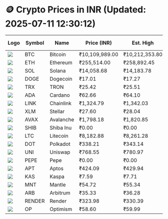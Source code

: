 # 🪙 Crypto Prices in INR (Updated: 2025-07-11 12:30:12)

| Logo | Symbol | Name       | Price (INR) | Est. High | Est. Low | Gross Profit | Fees | Net Profit | ROI % |
|------|--------|------------|-------------|-----------|----------|---------------|------|-------------|--------|
| ![](https://coin-images.coingecko.com/coins/images/1/large/bitcoin.png?1696501400) | BTC    | Bitcoin    | ₹10,109,989.00 | ₹10,212,353.80 | ₹10,007,624.20 | ₹2,045.74 | ₹200.00 | ₹1,845.74 | 1.85% |
| ![](https://coin-images.coingecko.com/coins/images/279/large/ethereum.png?1696501628) | ETH    | Ethereum   | ₹255,514.00 | ₹258,892.45 | ₹252,135.55 | ₹2,679.87 | ₹200.00 | ₹2,479.87 | 2.48% |
| ![](https://coin-images.coingecko.com/coins/images/4128/large/solana.png?1718769756) | SOL    | Solana     | ₹14,058.68 | ₹14,183.78 | ₹13,933.58 | ₹1,795.71 | ₹200.00 | ₹1,595.71 | 1.60% |
| ![](https://coin-images.coingecko.com/coins/images/5/large/dogecoin.png?1696501409) | DOGE   | Dogecoin   | ₹17.01 | ₹17.27 | ₹16.75 | ₹3,116.60 | ₹200.00 | ₹2,916.60 | 2.92% |
| ![](https://coin-images.coingecko.com/coins/images/1094/large/tron-logo.png?1696502193) | TRX    | TRON       | ₹25.42 | ₹25.51 | ₹25.33 | ₹686.85 | ₹200.00 | ₹486.85 | 0.49% |
| ![](https://coin-images.coingecko.com/coins/images/975/large/cardano.png?1696502090) | ADA    | Cardano    | ₹62.66 | ₹64.10 | ₹61.22 | ₹4,699.33 | ₹200.00 | ₹4,499.33 | 4.50% |
| ![](https://coin-images.coingecko.com/coins/images/877/large/chainlink-new-logo.png?1696502009) | LINK   | Chainlink  | ₹1,324.79 | ₹1,342.03 | ₹1,307.55 | ₹2,637.38 | ₹200.00 | ₹2,437.38 | 2.44% |
| ![](https://coin-images.coingecko.com/coins/images/100/large/fmpFRHHQ_400x400.jpg?1735231350) | XLM    | Stellar    | ₹27.60 | ₹28.04 | ₹27.16 | ₹3,225.09 | ₹200.00 | ₹3,025.09 | 3.03% |
| ![](https://coin-images.coingecko.com/coins/images/12559/large/Avalanche_Circle_RedWhite_Trans.png?1696512369) | AVAX   | Avalanche  | ₹1,798.18 | ₹1,820.85 | ₹1,775.51 | ₹2,553.92 | ₹200.00 | ₹2,353.92 | 2.35% |
| ![](https://coin-images.coingecko.com/coins/images/11939/large/shiba.png?1696511800) | SHIB   | Shiba Inu  | ₹0.00 | ₹0.00 | ₹0.00 | ₹2,858.77 | ₹200.00 | ₹2,658.77 | 2.66% |
| ![](https://coin-images.coingecko.com/coins/images/2/large/litecoin.png?1696501400) | LTC    | Litecoin   | ₹8,182.88 | ₹8,261.28 | ₹8,104.48 | ₹1,934.78 | ₹200.00 | ₹1,734.78 | 1.73% |
| ![](https://coin-images.coingecko.com/coins/images/12171/large/polkadot.png?1696512008) | DOT    | Polkadot   | ₹338.21 | ₹343.14 | ₹333.28 | ₹2,956.95 | ₹200.00 | ₹2,756.95 | 2.76% |
| ![](https://coin-images.coingecko.com/coins/images/12504/large/uniswap-logo.png?1720676669) | UNI    | Uniswap    | ₹768.55 | ₹780.97 | ₹756.13 | ₹3,285.15 | ₹200.00 | ₹3,085.15 | 3.09% |
| ![](https://coin-images.coingecko.com/coins/images/29850/large/pepe-token.jpeg?1696528776) | PEPE   | Pepe       | ₹0.00 | ₹0.00 | ₹0.00 | ₹4,666.57 | ₹200.00 | ₹4,466.57 | 4.47% |
| ![](https://coin-images.coingecko.com/coins/images/26455/large/aptos_round.png?1696525528) | APT    | Aptos      | ₹424.09 | ₹429.94 | ₹418.24 | ₹2,796.71 | ₹200.00 | ₹2,596.71 | 2.60% |
| ![](https://coin-images.coingecko.com/coins/images/25751/large/kaspa-icon-exchanges.png?1696524837) | KAS    | Kaspa      | ₹7.59 | ₹7.71 | ₹7.47 | ₹3,335.34 | ₹200.00 | ₹3,135.34 | 3.14% |
| ![](https://coin-images.coingecko.com/coins/images/30980/large/Mantle-Logo-mark.png?1739213200) | MNT    | Mantle     | ₹54.72 | ₹55.34 | ₹54.10 | ₹2,278.97 | ₹200.00 | ₹2,078.97 | 2.08% |
| ![](https://coin-images.coingecko.com/coins/images/16547/large/arb.jpg?1721358242) | ARB    | Arbitrum   | ₹35.33 | ₹36.28 | ₹34.38 | ₹5,523.48 | ₹200.00 | ₹5,323.48 | 5.32% |
| ![](https://coin-images.coingecko.com/coins/images/11636/large/rndr.png?1696511529) | RENDER | Render     | ₹323.98 | ₹330.39 | ₹317.57 | ₹4,035.62 | ₹200.00 | ₹3,835.62 | 3.84% |
| ![](https://coin-images.coingecko.com/coins/images/25244/large/Optimism.png?1696524385) | OP     | Optimism   | ₹58.60 | ₹59.99 | ₹57.21 | ₹4,871.82 | ₹200.00 | ₹4,671.82 | 4.67% |
